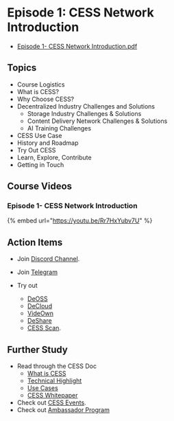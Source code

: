 # Episode 1: CESS Network Introduction

- [Episode 1- CESS Network Introduction.pdf](./ep1.pdf)

## Topics

- Course Logistics
- What is CESS?
- Why Choose CESS?
- Decentralized Industry Challenges and Solutions
  - Storage Industry Challenges & Solutions
  - Content Delivery Network Challenges & Solutions
  - AI Training Challenges
- CESS Use Case
- History and Roadmap
- Try Out CESS
- Learn, Explore, Contribute
- Getting in Touch

## Course Videos

### Episode 1- CESS Network Introduction

{% embed url="https://youtu.be/Rr7HxYubv7U" %}

## Action Items

- Join [Discord Channel](https://discord.gg/cess).
- Join [Telegram](https://t.me/CESS_Storage_official)

- Try out
  - [DeOSS](https://cess.network/deoss.html)
  - [DeCloud](https://decloud.cess.cloud/)
  - [VideOwn](https://videown.io)
  - [DeShare](https://cess.network/deshare.html)
  - [CESS Scan](https://scan.cess.network/).

## Further Study

- Read through the CESS Doc
  - [What is CESS](https://doc.cess.network/readme/what-is-cess)
  - [Technical Highlight](https://doc.cess.network/readme/technical-highlight)
  - [Use Cases](https://doc.cess.network/readme/use-cases)
  - [CESS Whitepaper](https://github.com/CESSProject/Whitepaper)
- Check out [CESS Events](https://cess.network/posts/events).
- Check out [Ambassador Program](https://cess.network/ambassador.html)
